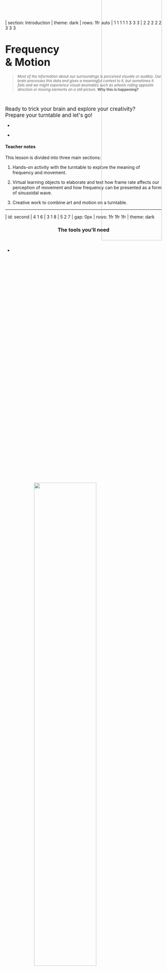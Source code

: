 | section: Introduction
| theme: dark
| rows: 1fr auto
| 1 1 1 1 1 3 3 3
| 2 2 2 2 2 3 3 3

<!--
<f-scene width="1100" height="1100" style="position: fixed; top: -470px; right: -600px; z-index: 0;">
  <f-circle r="0.1" :stroke="color('darkgray')" />
  <f-circle r="1.26" :stroke="color('darkgray')" />
  <f-circle r="1.95" :stroke="color('darkgray')" />
  <f-spinner :duration="10000">
    <f-group
      v-for="n in range(0,120).slice(0, 30)"
      :key="n"
      :rotation="(360 / 30) * n"
      scale="0.1">
  	<image
      :href="'./images/metropolis/metropolis' + String(n + 1).padStart(3,'0') + '.png'"
      :height="399 / 100"
      :width="250 / 100"
      transform="translate(0,14)"
    />
    </f-group>
  </f-spinner>
</f-scene> 
-->

<img src="./images/vinyl.png" style= "width: 45%; position: fixed; top: -40px; right: -10px; z-index: 0;">

<div style="position: relative">

# <big>Frequency<br>& Motion</big>

><small>*Most of the information about our surroundings is perceived visually or audibly. Our brain processes this data and gives a meaningful context to it, but sometimes it fails and we might experience visual anomalies such as wheels rolling opposite direction or moving elements on a still picture.* **Why this is happening?**</small>

<br>
<p/>

<big>Ready to trick your brain and explore your creativity?<br>Prepare your turntable and <f-link to="second">let's go!</f-link></big>

</div>

-

<div style="position: relative">

<!-- <f-next-button title="Start" /> -->

</div>

-

<f-notes class-name="tertiary" width="50vw" style="--base: 9px; --primary: var(--darkgray);">

#### Teacher notes

This lesson is divided into three main sections:

1. Hands-on activity with the turntable to explore the meaning of frequency and movement.

2. Virtual learning objects to elaborate and test how frame rate affects our perception of movement and how frequency can be presented as a form of sinusoidal wave.

3. Creative work to combine art and motion on a turntable.

</f-notes>


---
| id: second
| 4 1 6
| 3 1 8
| 5 2 7
| gap: 0px
| rows: 1fr 1fr 1fr
| theme: dark

<center><div>

### The tools you'll need
<br>
<f-next-button />

</div></center>

-

<div style= "display:flex; align-items:center; justify-content:center; height:100%">
<img src="./images/collage/printer.png" style= "width:63%">
</div>

-

<div style= "display:flex; align-items:center; justify-content:center; transform:rotate(180deg); height:100%">
<img src="./images/collage/scissors.png" style= "width:43%">
</div>

-

<div style= "display:flex; align-items:center; justify-content:center; height:100%">
<img src="./images/collage/turntable.png" style= "width:65%">
</div>

-

<div style= "display:flex; align-items:center; justify-content:center; height:100%">
<img src="./images/collage/smart.png" style= "width:33%">
</div>

-

<div style= "display:flex; align-items:center; justify-content:center; height:100%">
<img src="./images/collage/computer.png" style= "width:58%">
</div>

-

<div style= "display:flex; align-items:center; justify-content:center; height:100%">
<img src="./images/collage/paper.png" style= "width:74%">
</div>


-

<div style= "display:flex; align-items:center; justify-content:center; height:100%">
<img src="./images/collage/pencil.png" style= "width:31%">
</div>

---

| section: How to Define Frequency?
| padding: 0
| gap: 0
| theme: light
| 1 2 3
| 1 4 5
| 1 6 7

<section>

<p />

<f-icon-heading icon="fact" size="small">Discuss</f-icon-heading>

# What is frequency?

Watch the following videos and define frequency in your own words and describe all possible ways to experience it.
<p0>
<f-next-button />


</section>


-

<f-video src="https://www.youtube.com/watch?v=heRuLp7CyTM" />

-

<f-video src="https://www.youtube.com/watch?v=tOvnQ9Vqptw&t=358" />

-

<f-video src="https://www.youtube.com/watch?v=upvYAAh8RuU" />

-

<f-video src="https://www.youtube.com/watch?v=lmIFXIXQQ_E" />

-

<f-video src="https://www.youtube.com/watch?v=wvJAgrUBF4w" />

-

<f-video src="https://www.youtube.com/watch?v=FO566k4nA3g" />

---

| background: images/frequency.jpg
| theme: dark
| tint: 0.6

<center><div>

<f-activity-icon />

### Time for first hands-on exercise

<f-next-button title="Start" />

</div></center>

---

| section: Make Your First Animation
| rows: auto 1fr

| 1 1 1
| 2 2 3


<f-notes class-name="tertiary" width="50vw" style="--base: 9px">

### Objective

By experimentation, students should discover how the speed of motion affects our visual perception of shapes and / or colour.

Let students draw different ideas on cut-out circles and place them on the turntable’s platter rotating at different speed levels.

It’s all about discovering new shapes and their alignment on a circle to produce visually exciting blends through movement.

Optionally, put on the vinyl record and put the paper template on it, so students can experiment with different audio and animation speeds.

### Preparation

> ##### You will need
Printed paper templates, turntable, scissors, pencils.

Download and print out paper template to hand over to students. 

<a href="./files/frequency_templates.zip" class="tertiary">
<f-arrow-icon rotation="90" />Download PDF templates from here (.zip file)</a>

<p />
You will find 6 template PDFs from the .zip file. In this exercise, you will need only the 1st template (plain).
<p />
<img src="./images/zipContent.png" alt="Example" width="100%">
<p />

> ##### <f-fact-icon size="small" /> Printing tips
1. print the sheet 100% size, one sided
2. print more than 1 sheet for every student

</f-notes>

<f-icon-heading icon="activity" size="small">You are now ready to make your own visual experiments!</f-icon-heading>

# Make a spinning animation

-

1. First you need a paper template

	<a href="./files/plainCircle.pdf" class="tertiary"><f-arrow-icon rotation="90" />Download PDF template</a>

2.  Use scissors to cut out paper circles and draw on it anything you would like to see spinning on a turntable. 

3. Put the paper circle on the turntable and start spinning.

4. Draw different variations to find the most visually appealing and interesting combination of movement.
<br>
<f-next-button />

-

<f-scene width="400" height="400">
  <f-rotation duration="4000">
  <f-circle r="1.9" />
  <f-arc
    v-for="r in range(0.2,1.8,1.8 / 18)"
    :r="r"
    :inner-radius="r"
    :start-angle="180"
    :end-angle="360 + 175"
    :stroke="color('lightgray')"
    stroke-width="1"
  />
  <f-circle
    r="0.8"
    :fill="color('white')"
  />
  <f-circle
    r="0.1"
    :fill="color('white')"
  />
  <f-text y="0.4">33⅓</f-text>
  <f-text y="-0.4">rpm</f-text>
  </f-rotation>
</f-scene>

---

| section: From Spinning to Frequency
| rows: auto auto 1fr

| 1 1
| 2 3
| 4 4

# From spinning to frequency

-

As you might have noticed with your drawings in the correct order, to have a smooth animation or to create an optical illusion, you have to manipulate two variables:

* <var>Rotational speed</var> of the turntable.

* <var class="blue">Number of elements</var>around the circle. 

-

><f-fact-icon size="small" /><small> *Both variables can be described as <var>[frequency](https://en.wikipedia.org/wiki/Frequency)</var> and can be expressed as <var>[sine waves](https://en.wikipedia.org/wiki/Sine_wave)</var>. Frequency is an important parameter used in science and engineering to specify the rate of a phenomenon.*</small>

-

<p>

<f-fact-icon size="small" />
<f-sidebar title="Later You'll learn what frequency means in waves">

<p />

Current <var class="gray">x</var> axis value is <var class="gray">{{ round(get('a') / Math.PI,2) }} × π</var>

<f-slider set="a" :from="-Math.PI" :to="Math.PI" duration="1000" />
<small>Precise value is <var class="gray">{{ get('a') }}</var>


<f-scene :width="200" :height="(Math.PI / 2) * 200 + 16">
    <f-line
      :points="range(-Math.PI,Math.PI,0.1).map(x => [Math.cos(x),x])"
      :stroke="color('blue')"
      opacity="0.75"
    />
    <f-line
      :points="range(-Math.PI,Math.PI,0.1).map(x => [Math.cos(x),(x / 2) - (Math.PI / 2),])"
      :stroke="color('orange')"
      opacity="0.75"
    />
    <f-line
      :points="range(Math.PI,Math.PI * 3,0.1).map(x => [Math.cos(x),(x / 2) - (Math.PI / 2)])"
      :stroke="color('orange')"
      opacity="0.75"
    />
    <f-point
      :stroke="color('blue')"
      stroke-width="16"
      :x="Math.cos(get('a'))"
      :y="get('a')"
    />
    <f-point
      :stroke="color('orange')"
      stroke-width="10"
      :x="Math.cos((get('a') * 2) - Math.PI)"
      :y="get('a')"
    />
    <f-line
      :stroke="color('blue')"
      stroke-width="1"
      opacity="0.2"
      :x1="Math.cos(get('a'))"
      :x2="Math.cos(get('a'))"
      :y1="-Math.PI"
      :y2="Math.PI"
    />
    <f-line
      :stroke="color('orange')"
      stroke-width="1"
      opacity="0.2"
      :x1="Math.cos((get('a') * 2) - Math.PI)"
      :x2="Math.cos((get('a') * 2) - Math.PI)"
      :y1="-Math.PI"
      :y2="Math.PI"
    />
</f-scene>

<p />

<f-scene width="200" height="200">
    <f-circle />
    <f-point
      :stroke="color('blue')"
      stroke-width="16"
      :x="Math.cos(get('a'))"
      :y="Math.sin(get('a'))"
    />
    <f-point
      :stroke="color('orange')"
      stroke-width="10"
      :x="Math.cos((get('a') * 2) - Math.PI)"
      :y="Math.sin((get('a') * 2) - Math.PI)"
    />
    <f-line
      :stroke="color('blue')"
      stroke-width="1"
      opacity="0.2"
      :x1="-Math.PI"
      :x2="Math.PI"
      :y1="Math.sin(get('a'))"
      :y2="Math.sin(get('a'))"
    />
    <f-line
      :stroke="color('blue')"
      stroke-width="1"
      opacity="0.2"
      :y1="-Math.PI"
      :y2="Math.PI"
      :x1="Math.cos(get('a'))"
      :x2="Math.cos(get('a'))"
    />
    <f-line
      :stroke="color('orange')"
      stroke-width="1"
      opacity="0.2"
      :x1="-Math.PI"
      :x2="Math.PI"
      :y1="Math.sin((get('a') * 2) - Math.PI)"
      :y2="Math.sin((get('a') * 2) - Math.PI)"
    />
    <f-line
      :stroke="color('orange')"
      stroke-width="1"
      opacity="0.2"
      :y1="-Math.PI"
      :y2="Math.PI"
      :x1="Math.cos((get('a') * 2) - Math.PI)"
      :x2="Math.cos((get('a') * 2) - Math.PI)"
    />
</f-scene>

<f-scene :width="(Math.PI / 2) * 200 + 16" height="200">
    <f-line
      :points="range(-Math.PI,Math.PI,0.1).map(x => [x,Math.sin(x)])"
      :stroke="color('blue')"
      opacity="0.75"
    />
    <f-line
      :points="range(-Math.PI,Math.PI,0.1).map(x => [(x / 2) - (Math.PI / 2),Math.sin(x)])"
      :stroke="color('orange')"
      opacity="0.75"
    />
    <f-line
      :points="range(Math.PI,Math.PI * 3,0.1).map(x => [(x / 2) - (Math.PI / 2),Math.sin(x)])"
      :stroke="color('orange')"
      opacity="0.75"
    />
    <f-point
      :stroke="color('blue')"
      stroke-width="16"
      :x="get('a')"
      :y="Math.sin(get('a'))"
    />
    <f-point
      :stroke="color('orange')"
      stroke-width="10"
      :x="get('a')"
      :y="Math.sin((get('a') * 2) - Math.PI)"
    />
    <f-line
      :stroke="color('blue')"
      stroke-width="1"
      opacity="0.2"
      :x1="-Math.PI"
      :x2="Math.PI"
      :y1="Math.sin(get('a'))"
      :y2="Math.sin(get('a'))"
    />
    <f-line
      :stroke="color('orange')"
      stroke-width="1"
      opacity="0.2"
      :x1="-Math.PI"
      :x2="Math.PI"
      :y1="Math.sin((get('a') * 2) - Math.PI)"
      :y2="Math.sin((get('a') * 2) - Math.PI)"
    />
      
</f-scene>

-

<f-next-button />

---

| background: images/vinylblurry.png
| theme: dark
| tint: 0.7

<center><div>

<f-fact-icon />

<p />

The most common way to experience noticeable visual distortion<br>caused by frequency is by having the phenomenon occurring on a screen.
 
<small>Watch following clip *(first 5 sec)* and observe <br>the movement of the **wagon wheels**.</small>
<br>
<p />

<f-next-button title="Go" />

</div><center>

---

| theme: dark

<f-video src="https://www.youtube.com/watch?v=89TltTWEXzU&feature=youtu.be&start=3300" />

---

| section: What happened to the Wheels?
| rows: auto auto 1fr
| gap: 30px

| 1 1 1 1 1 1
| 2 2 2 3 3 3
| 2 2 2 4 5 6
| 0 0 0 0 7 7

# What happened to the wheels?

-

You just experienced a <var>[stroboscopic effect](https://en.wikipedia.org/wiki/Stroboscopic_effect)</var> occurring during the movie clip. It is visible because the recording has slower <var>[frame rate](https://en.wikipedia.org/wiki/Frame_rate)</var> than the <var>[rate of revolutions](https://en.wikipedia.org/wiki/Revolutions_per_minute)</var> the object had in a given timeframe.

<br>

><f-fact-icon size="small" /><small> *In other words, the movie clip is just a frequent series of pictures (frames) played very quickly (movies usually have 24 fps) and the **wheels were rotating quickly enough not to be in sync in every frame**; this produces a natural visual impression of rotating wheel.*</small> 

-
<div style= "width:81%">
	<div style= "display:flex; align-items:center; justify-content:center; height:60%">
		<img src="./images/frameRate.png">
	</div>
  
<small>Without red dot, wheel appears to be rotating slowly backwards.</small>
</div>
-

<small>.. and the same wheel animated *(slow and fast frame rate)*:</small>

-

<div style= "width:70%">
	<div style= "display:flex; align-items:center; justify-content:center; height:90%">
		<img src="./images/wheel.gif">
	</div>
</div>

-

<div style= "width:70%">
	<div style= "display:flex; align-items:center; justify-content:center; height:90%">
    <img src="./images/wheelfast.gif">
	</div>
</div>

-

##### How does it work? Let’s set up an experiment in the next slide.

<f-next-button title="Go" />

---

# Can You freeze the spinning wheel?

#### Adjust the wheel speed until the lines stop.

Rotation speed is <var>{{ get('d', 800) }} milliseconds</var> per rotation.
This is roughly <var>{{ get('d', 800) / 1000}} seconds</var>.
          
<f-slider
  set="d"
  value="800"
  to="2000"
  step="10"
  integer
  title=""
/>

<p /><br>

<f-fade v-if="get('d') == 0">

Hey, this is cheating! The wheel has to have *some* speed :)

</f-fade>

<f-fade v-if="get('d') == 500">

Almost there! Wait...does it seem to be moving?

</f-fade>

<f-fade v-if="get('d') == 1000">

Great! So it takes exactly <var>1 second</var> to make the wheel stop. *But why*? Let's move to the next step to figure it out.

<f-next-button />

</f-fade>

-

<f-scene width="500" height="500">
  <f-circle r="0.1" :stroke="color('lightergray')" />
  <f-circle r="1.03" :stroke="color('lightergray')" />
  <f-circle r="1.95" :stroke="color('lightergray')" />
  <f-spinner :duration="get('d')">
  	<f-spin-pattern count="60" r="0.5">
      <f-box
        height="0.025"
        width="0.65"
        position="1 0"
        :fill="color('primary')"
        stroke
      />
    </f-spin-pattern>
    <f-spin-pattern count="1" r="0.5">
      <f-point
        position="1.45 0"
        stroke-width="4"
        :stroke="color('red')"
      />
    </f-spin-pattern>
  </f-spinner>
</f-scene>

---

# Make it stop, again

#### Adjust the number of lines

Now let’s keep the rotation constant, <var>1 second</var> per rotation, and adjust the number of lines to make it appear the wheel stops.

We have <var class="blue">{{ get('c') }} lines</var>

<f-slider
  set="c"
  value="40"
  to="120"
  integer
  title=""
/>

<p /><br>

<f-fade v-if="get('c') == 0">

Really? Are you completely sure?

</f-fade>

<f-fade v-if="get('c') == 15">

Did it stop? My eyes are not sure.

</f-fade>

<f-fade v-if="get('c') == 30">

Yes, it seemed to stop but this flicker is rather annoying. Can you do better?.

</f-fade>


<f-fade v-if="get('c') == 60">

It stopped exactly at <var class="blue">60 lines</var>. *Why*? Let's figure it out in the next step.

<f-next-button />

</f-fade>

<f-fade v-if="get('c') == 90">

Ok, you call it stopping, I call it a flicker. Try some more!

</f-fade>

<f-fade v-if="get('c') == 120">

Very good, it stopped! But can you do it with a smaller number of lines as well?

</f-fade>


-

<f-scene width="500" height="500">
  <f-circle r="0.1" :stroke="color('lightergray')" />
  <f-circle r="1.03" :stroke="color('lightergray')" />
  <f-circle r="1.95" :stroke="color('lightergray')" />
  <f-spinner :duration="1000">
  	<f-spin-pattern :count="get('c')" r="0.5">
  	<f-box
      height="0.025"
      width="0.65"
      position="1 0"
      :fill="color('blue')"
      stroke
    />
    </f-spin-pattern>
    <f-spin-pattern count="1" r="0.5">
      <f-point
        position="1.45 0"
        stroke-width="4"
        :stroke="color('red')"
      />
    </f-spin-pattern>
  </f-spinner>
</f-scene>

---

# All together now

#### Adjust *both* the rotation <var>speed</var> and the number of <var class="blue">lines</var> until the wheel stops.

Rotation speed is <var>{{ get('d2') }} ms</var> or<var> {{ get('d2') / 1000}} seconds</var> per rotation.

<f-slider
  set="d2"
  value="1200"
  to="2000"
  step="10"
  integer
  title=""
/>

We have <var class="blue">{{ get('c2', 60) }} lines</var>

<f-slider
  set="c2"
  value="20"
  to="120"
  integer
  title=""
/>

<p /><br>

<f-fade v-if="get('d2') == 0 || get('c2') == 0">

Trust me, this value is simply too low.

</f-fade>

<div v-if="get('d2') == 1000 && get('c2') == 60">

*Voilà!* We ended up in a place where we have <var>1 second</var> for a full rotation and <var class="blue">60 lines</var> on a wheel. Do you know how fast your monitor updates its picture?

It is <var class="blue">60 times</var><var class="red">per second</var>, also known as <var class="gray">60 Herz</var> or <var class="gray">60 Hz</var>.

The lines *never stopped*. They are moving *right now*.

[It is just an *illusion :)*](https://www.youtube.com/watch?v=OnwbvwYe3PE)

<f-next-button />

</div>

-

<f-scene width="500" height="500">
  <f-circle r="0.1" :stroke="color('lightergray')" />
  <f-circle r="1.03" :stroke="color('lightergray')" />
  <f-circle r="1.95" :stroke="color('lightergray')" />
  <f-spinner :duration="get('d2')">
  	<f-spin-pattern :count="get('c2')" r="0.5">
  	<f-box
      height="0.025"
      width="0.65"
      position="1 0"
      :fill="color('blue')"
      stroke
    />
    </f-spin-pattern>
    <f-spin-pattern count="1" r="0.5">
      <f-point
        position="1.45 0"
        stroke-width="4"
        :stroke="color('red')"
      />
    </f-spin-pattern>
  </f-spinner>
</f-scene>

---

# Illusion of cinema

~By replacing <var class="blue">lines</var> with <var class="blue">image frames</var> we created the most basic cinema projector.~

Rotation speed is <var>{{ get('d3') }} ms</var> or<var> {{ get('d3') / 1000}} seconds</var> per rotation.

<f-slider
  set="d3"
  value="1000"
  to="2000"
  step="10"
  integer
  title=""
/>

We have <var class="blue">{{ get('c3', 60) }} image frames</var>

<f-slider
  set="c3"
  value="60"
  from="1"
  to="120"
  integer
  title=""
/>

<p /><br>

You have just completed all the steps required to experience visual distortion virtually on your screen. The same phenomenon occurred in the movie clip with wagon wheels. 

><f-fact-icon size="small" /><small> To find visually interesting morphs, play with the *rotational speed* and the *number of elements* around the circle. <br />Remember, capturing animation with a camera will add a new variable to the equation – the <var>frame rate</var>.</small>

<p0>

<f-next-button />

</div>

-

<f-scene width="500" height="500">
  <f-circle r="0.1" :stroke="color('lightergray')" />
  <f-circle r="1.95" :stroke="color('lightergray')" />
  <f-spinner :duration="get('d3')">
    <f-group v-for="n in range(0,120).slice(0, get('c3'))" :rotation="(360 / get('c3')) * n" scale="0.1">
  	<image
      :href="'./images/metropolis/metropolis' + String(n + 1).padStart(3,'0') + '.png'"
      :height="399 / 100"
      :width="250 / 100"
      transform="translate(0,14)"
    />
    </f-group>
  </f-spinner>
</f-scene>

---

| background: images/vinylblurry.png
| theme: dark
| tint: 0.7

<center><div>

<f-fact-icon />

<p />

Let's have a 3 minute break before the next hands-on exercise.
<small>Following clip shows You different experiments with the medium.</small>
<br>
<p />

<f-next-button title="Go" />

</div><center>

---

| theme: dark

<f-video src="https://www.youtube.com/watch?v=jWEs7u4Xeww" />


---

| section: Make Your Second Animation
| rows: auto 1fr

| 1 1 1 1
| 2 2 2 3

<f-notes class-name="tertiary" width="50vw" style="--base: 9px">

### Objective

Students will acquire deeper knowledge about frequency and frame rate whilst producing artwork on the circles with grid.

These circles will be used to replicate the [stroboscopic effect](https://en.wikipedia.org/wiki/Stroboscopic_effect).

### Preparation

> ##### You will need
Printed grid circles, turntable, scissors, pencils, a smartphone / tablet / PC for using the online tool.

Download and print out paper templates to hand out to students. You can download them from here:

<a href="./files/frequency_templates.zip" class="tertiary"><f-arrow-icon rotation="90" />Download PDF templates</a>

> ##### <f-fact-icon size="small" /> Printing tips
1. Print the sheet 100% size, one-sided.
2. Print more than 1 sheet for every student.

Students have to find the precise spinning speed to demonstrate the effect through the **lens of a smartphone / tablet / PC camera** using the frame rate tool. 

<a class="tertiary" href="../frequency_camera">Open framerate camera app</a>


</f-notes>

<f-icon-heading icon="activity" size="small">Let's now observe our experiment through the lens of a camera!</f-icon-heading>

# Make a spinning animation II

<div style="width: 63%">

><f-fact-icon size="small" /><small> *When the shutter speed of the camera syncs up with the speed of the turntable, You'll notice how frames will blend together into a seamless <var>animation.</var>*</small>

</div>

-

1. First you need paper templates with spokes.

	<a href="./files/frequency_templates.zip" class="tertiary"><f-arrow-icon rotation="90" />Download set of PDF templates (.zip file)</a>

2. Draw in between the spokes.

3. Rotate the paper on the turntable.

4. Experiment with different turntable speeds until the lines (strokes) stop.

5. Observe the rotation on your smartphone / tablet / computer and adjust the frame rate:

	<a class="tertiary" href="../frequency_camera" target="_blank">Open framerate camera app</a>

<br>
<f-next-button />

-

<f-scene width="400" height="400">
  <f-rotation>
  
  
  
  
  
  
  <f-circle r="1.9" />
  <f-arc
    v-for="r in range(0.2,1.8,1.8 / 18)"
    :r="r"
    :inner-radius="r"
    :start-angle="180"
    :end-angle="360 + 175"
    :stroke="color('lightergray')"
    stroke-width="1"
  />
  <f-line
    v-for="a in range(0,360,360/10)"
    :x2="polarx(a,1.9)"
    :y2="polary(a,1.9)"
  />
  <f-circle
    r="0.8"
    :fill="color('white')"
  />
  <f-circle
    r="0.1"
    :fill="color('white')"
  />
  <f-text y="0.4">33⅓</f-text>
  <f-text y="-0.4">rpm</f-text>
  </f-rotation>
</f-scene>

---

| section: Frequency as a Wave

| 1 1 3 3 3 3
| 4 4 3 3 3 3
| 4 4 2 2 0 0

<f-notes class-name="tertiary" width="50vw" style="--base: 9px">

Students will learn how to present frequency on a sinusoidal wave. This will allow them to experiment and test their new knowledge about frequency using a more mathematical way of thinking.

>Frequency can be expressed using a sinusoidal wave having two variables: **time and cycle**. In a two-dimensional space, if X-axis represents time and Y-axis a cycle, we can start presenting frequency using sinusoidal wave.

On a sinusoidal wave time lapses from left to right on the horizontal axis. The higher the frequency, the greater the number of cycles on the vertical axis, representing faster rate.

</f-notes>

# Frequency as a wave

After exploring spinning frequency and frame rate, let's define frequency as form of <var>wave</var>. The most common waveform might be the <var><f-link to="https://pudding.cool/2018/02/waveforms/">soundwave</f-link></var> but it can also represent <var><a href="../colorblindness">color</a></var> or movement.

-

<br>

### Explore the waveform

Current <var class="gray">x</var> axis value is <var class="gray">{{ round(get('a') / Math.PI,2) }} × π</var>

<f-slider set="a" :from="-Math.PI" :to="Math.PI" duration="1000" />
<small>Precise value is <var class="gray">{{ get('a') }}</var>

-

<f-scene :width="200" :height="(Math.PI / 2) * 200 + 16">
    <f-line
      :points="range(-Math.PI,Math.PI,0.1).map(x => [Math.cos(x),x])"
      :stroke="color('blue')"
      opacity="0.75"
    />
    <f-line
      :points="range(-Math.PI,Math.PI,0.1).map(x => [Math.cos(x),(x / 2) - (Math.PI / 2),])"
      :stroke="color('orange')"
      opacity="0.75"
    />
    <f-line
      :points="range(Math.PI,Math.PI * 3,0.1).map(x => [Math.cos(x),(x / 2) - (Math.PI / 2)])"
      :stroke="color('orange')"
      opacity="0.75"
    />
    <f-point
      :stroke="color('blue')"
      stroke-width="16"
      :x="Math.cos(get('a'))"
      :y="get('a')"
    />
    <f-point
      :stroke="color('orange')"
      stroke-width="10"
      :x="Math.cos((get('a') * 2) - Math.PI)"
      :y="get('a')"
    />
    <f-line
      :stroke="color('blue')"
      stroke-width="1"
      opacity="0.2"
      :x1="Math.cos(get('a'))"
      :x2="Math.cos(get('a'))"
      :y1="-Math.PI"
      :y2="Math.PI"
    />
    <f-line
      :stroke="color('orange')"
      stroke-width="1"
      opacity="0.2"
      :x1="Math.cos((get('a') * 2) - Math.PI)"
      :x2="Math.cos((get('a') * 2) - Math.PI)"
      :y1="-Math.PI"
      :y2="Math.PI"
    />
 
</f-scene>

<p />

<f-scene width="200" height="200">
    <f-circle />
    <f-point
      :stroke="color('blue')"
      stroke-width="16"
      :x="Math.cos(get('a'))"
      :y="Math.sin(get('a'))"
    />
    <f-point
      :stroke="color('orange')"
      stroke-width="10"
      :x="Math.cos((get('a') * 2) - Math.PI)"
      :y="Math.sin((get('a') * 2) - Math.PI)"
    />
    <f-line
      :stroke="color('blue')"
      stroke-width="1"
      opacity="0.2"
      :x1="-Math.PI"
      :x2="Math.PI"
      :y1="Math.sin(get('a'))"
      :y2="Math.sin(get('a'))"
    />
    <f-line
      :stroke="color('blue')"
      stroke-width="1"
      opacity="0.2"
      :y1="-Math.PI"
      :y2="Math.PI"
      :x1="Math.cos(get('a'))"
      :x2="Math.cos(get('a'))"
    />
    <f-line
      :stroke="color('orange')"
      stroke-width="1"
      opacity="0.2"
      :x1="-Math.PI"
      :x2="Math.PI"
      :y1="Math.sin((get('a') * 2) - Math.PI)"
      :y2="Math.sin((get('a') * 2) - Math.PI)"
    />
    <f-line
      :stroke="color('orange')"
      stroke-width="1"
      opacity="0.2"
      :y1="-Math.PI"
      :y2="Math.PI"
      :x1="Math.cos((get('a') * 2) - Math.PI)"
      :x2="Math.cos((get('a') * 2) - Math.PI)"
    />
</f-scene>

<f-scene :width="(Math.PI / 2) * 200 + 16" height="200">
    <f-line
      :points="range(-Math.PI,Math.PI,0.1).map(x => [x,Math.sin(x)])"
      :stroke="color('blue')"
      opacity="0.75"
    />
    <f-line
      :points="range(-Math.PI,Math.PI,0.1).map(x => [(x / 2) - (Math.PI / 2),Math.sin(x)])"
      :stroke="color('orange')"
      opacity="0.75"
    />
    <f-line
      :points="range(Math.PI,Math.PI * 3,0.1).map(x => [(x / 2) - (Math.PI / 2),Math.sin(x)])"
      :stroke="color('orange')"
      opacity="0.75"
    />
    <f-point
      :stroke="color('blue')"
      stroke-width="16"
      :x="get('a')"
      :y="Math.sin(get('a'))"
    />
    <f-point
      :stroke="color('orange')"
      stroke-width="10"
      :x="get('a')"
      :y="Math.sin((get('a') * 2) - Math.PI)"
    />
    <f-line
      :stroke="color('blue')"
      stroke-width="1"
      opacity="0.2"
      :x1="-Math.PI"
      :x2="Math.PI"
      :y1="Math.sin(get('a'))"
      :y2="Math.sin(get('a'))"
    />
    <f-line
      :stroke="color('orange')"
      stroke-width="1"
      opacity="0.2"
      :x1="-Math.PI"
      :x2="Math.PI"
      :y1="Math.sin((get('a') * 2) - Math.PI)"
      :y2="Math.sin((get('a') * 2) - Math.PI)"
    />
   
</f-scene>

-

<p/>

<f-icon-heading icon="activity">Discuss</f-icon-heading>
1. What are you findings regarding different shapes of waves? <br>
2. How can frequency be interpreted in other visual ways? 

<br>
<p/>

<f-next-button />

---

| section: Capture Your Frequency!

| 1 2
| 1 3

<f-icon-heading icon="activity" size="small">Create and present an animation</f-icon-heading>

# Final project

As a final task, you will record an analog animation using rotational movement. You can visualize abstract morphing or use a more illustrative style for the animation. Experiment and use your knowledge gathered from previous exercises to achieve a visually attractive outcome. 
</p>
<br>

<f-icon-heading icon="activity" >Show & Discuss</f-icon-heading> 
1. Present your recorded animation to the class. 
<br></p>
2. What constraints did you experience during the process?
<br></p>
3. Which variable (e.g. frame rate, speed of the rotating device, spokes) was the most critical part in your animation?

<f-notes class-name="tertiary" width="50vw" style="--base: 9px">

The final assignment is individual work for students, to create analogue animation and capture it with any device that can record a video file.

> **You will need:** Any device that captures video, any kind of props

There are many paths for students may follow:

* They can make it as a flat 2D animation.
* They can make it with a 3D shape, which is more complex.

It is also possible to manipulate visuals using a strobe light <small><a href="https://itunes.apple.com/us/app/vinylstrobe/id1342661977?mt=8">*(e.g. VinylStrobe iOS app)*</a></small> or use any other device other than a turntable to rotate the artwork.

The teacher can decide how complex the pathway should be to take, depending on the planned curriculum.

</f-notes>

-

<f-video src="https://www.youtube.com/watch?v=D6imyhJYEIY" />

-

<f-video src="https://www.youtube.com/watch?v=9n-DtqB0sNc" />

---

| section: Wrapping up
| padding: 0
| theme: dark

<section>

## Wrapping up

##### Related DesignSTEM projects:

<a href="https://designstem.github.io/scenarios/colorblindness/">Color Vision Deficiency & Accessibility</a>
<small>How to design information for people whose colour perception is impaired.</small>

##### Other materials:

<a href="https://pudding.cool/2018/02/waveforms/">Let's Learn About Waveforms</a> by Josh Comeau.
<small>This interactive guide introduces and explores waveforms.</small>

<a href="https://drewtetz.com">Animated Records</a> by Drew Tetz.
<small>Animation experiments and <a href="https://itunes.apple.com/us/app/vinylstrobe/id1342661977?mt=8">VinylStrobe</a> iOS app.</small>

<br>
<p>

<a class="tertiary" href="../"><f-leftarrow-icon /> Back to projects</a>

</section>

-

<f-image src="./images/vinyl.png" />
